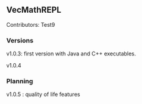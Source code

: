 ## VecMathREPL

Contributors:
Test9
### Versions
v1.0.3: first version with Java and C++ executables.

v1.0.4

### Planning

v1.0.5 : quality of life features
